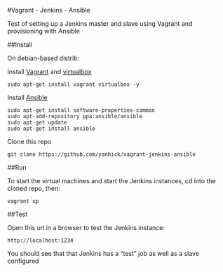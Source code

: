 #Vagrant - Jenkins - Ansible

Test of setting up a Jenkins master and slave using Vagrant and provisioning with Ansible

##Install

On debian-based distrib:

Install [Vagrant](https://www.vagrantup.com/) and [virtualbox](https://www.virtualbox.org/)
```
sudo apt-get install vagrant virtualbox -y
```

Install [Ansible](http://docs.ansible.com/index.html)
```
sudo apt-get install software-properties-common
sudo apt-add-repository ppa:ansible/ansible
sudo apt-get update
sudo apt-get install ansible
```

Clone this repo
```
git clone https://github.com/yanhick/vagrant-jenkins-ansible
```

##Run

To start the virtual machines and start the Jenkins instances, cd into the cloned repo, then:
```
vagrant up
```

##Test

Open this url in a browser to test the Jenkins instance:
```
http://localhost:1234
```
You should see that that Jenkins has a “test” job as well as a slave configured
